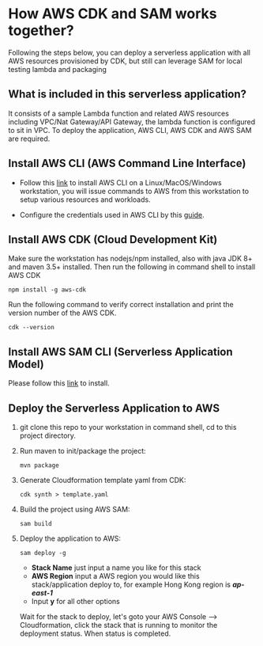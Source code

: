 # How AWS CDK and SAM works together?
Following the steps below, you can deploy a serverless application with all AWS resources provisioned by CDK, but still can leverage SAM for local testing lambda and packaging

## What is included in this serverless application?
It consists of a sample Lambda function and related AWS resources including VPC/Nat Gateway/API Gateway, the lambda function is configured to sit in VPC. To deploy the application, AWS CLI, AWS CDK and AWS SAM are required.

## Install AWS CLI (AWS Command Line Interface)
- Follow this [link](https://docs.aws.amazon.com/cli/latest/userguide/install-cliv2.html) to install AWS CLI on a Linux/MacOS/Windows workstation, you will issue commands to AWS from this workstation to setup various resources and workloads.

- Configure the credentials used in AWS CLI by this [guide](https://docs.aws.amazon.com/cli/latest/userguide/cli-configure-quickstart.html#cli-configure-quickstart-config).

## Install AWS CDK (Cloud Development Kit)
Make sure the workstation has nodejs/npm installed, also with java JDK 8+ and maven 3.5+ installed. Then run the following in command shell to install AWS CDK
```
npm install -g aws-cdk
```
Run the following command to verify correct installation and print the version number of the AWS CDK.
```
cdk --version
```
## Install AWS SAM CLI (Serverless Application Model)
Please follow this [link](https://docs.aws.amazon.com/serverless-application-model/latest/developerguide/serverless-sam-cli-install.html) to install.

## Deploy the Serverless Application to AWS
1. git clone this repo to your workstation in command shell, cd to this project directory.
2. Run maven to init/package the project:
   ```
   mvn package
   ```
3. Generate Cloudformation template yaml from CDK:
   ```
   cdk synth > template.yaml
   ```
4. Build the project using AWS SAM:
   ```
   sam build
   ```
5. Deploy the application to AWS:
   ```
   sam deploy -g
   ```
   - **Stack Name** just input a name you like for this stack
   - **AWS Region** input a AWS region you would like this stack/application deploy to, for example Hong Kong region is ***ap-east-1***
   - Input **y** for all other options

   Wait for the stack to deploy, let's goto your AWS Console --> Cloudformation, click the stack that is running to monitor the deployment status. When status is completed.
